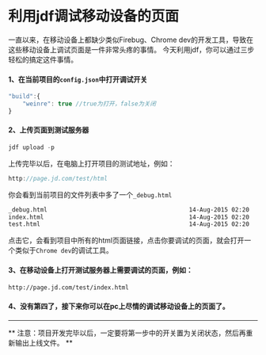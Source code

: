 # 利用jdf调试移动设备的页面

一直以来，在移动设备上都缺少类似Firebug、Chrome dev的开发工具，导致在这些移动设备上调试页面是一件非常头疼的事情。
今天利用jdf，你可以通过三步轻松的搞定这件事情。

#### 1、在当前项目的`config.json`中打开调试开关
```javascript
"build":{
    "weinre": true //true为打开，false为关闭
}
```

#### 2、上传页面到测试服务器
```javascript
jdf upload -p
```
上传完毕以后，在电脑上打开项目的测试地址，例如：
```javascript
http://page.jd.com/test/html
```

你会看到当前项目的文件列表中多了一个`_debug.html`
```html
_debug.html                                        14-Aug-2015 02:20     390
index.html                                         14-Aug-2015 02:20    5831
test.html                                          14-Aug-2015 02:20     688
```
点击它，会看到项目中所有的html页面链接，点击你要调试的页面，就会打开一个类似于`Chrome dev`的调试工具。


#### 3、在移动设备上打开测试服务器上需要调试的页面，例如：
```html
http://page.jd.com/test/index.html
```

#### 4、没有第四了，接下来你可以在pc上尽情的调试移动设备上的页面了。

---

** 注意：项目开发完毕以后，一定要将第一步中的开关置为关闭状态，然后再重新输出上线文件。 **



